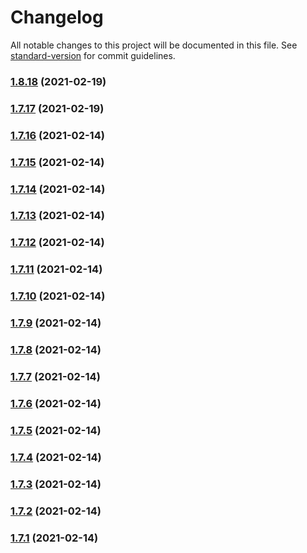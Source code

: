 # Changelog

All notable changes to this project will be documented in this file. See [standard-version](https://github.com/conventional-changelog/standard-version) for commit guidelines.

### [1.8.18](https://github.com/yegobox/flipper-plugins/compare/v1.7.17...v1.8.18) (2021-02-19)

### [1.7.17](https://github.com/yegobox/flipper-plugins/compare/v1.0.0...v1.7.17) (2021-02-19)

### [1.7.16](https://github.com/yegobox/flipper-plugins/compare/v1.6.4...v1.7.16) (2021-02-14)

### [1.7.15](https://github.com/yegobox/flipper-plugins/compare/v1.6.3...v1.7.15) (2021-02-14)

### [1.7.14](https://github.com/yegobox/flipper-plugins/compare/v1.6.2...v1.7.14) (2021-02-14)

### [1.7.13](https://github.com/yegobox/flipper-plugins/compare/v1.2.2...v1.7.13) (2021-02-14)

### [1.7.12](https://github.com/yegobox/flipper-plugins/compare/v1.9.8...v1.7.12) (2021-02-14)

### [1.7.11](https://github.com/yegobox/flipper-plugins/compare/v1.9.7...v1.7.11) (2021-02-14)

### [1.7.10](https://github.com/yegobox/flipper-plugins/compare/v1.7.9...v1.7.10) (2021-02-14)

### [1.7.9](https://github.com/yegobox/flipper-plugins/compare/v1.7.8...v1.7.9) (2021-02-14)

### [1.7.8](https://github.com/yegobox/flipper-plugins/compare/v1.9.6...v1.7.8) (2021-02-14)

### [1.7.7](https://github.com/yegobox/flipper-plugins/compare/v1.7.6...v1.7.7) (2021-02-14)

### [1.7.6](https://github.com/yegobox/flipper-plugins/compare/v1.7.5...v1.7.6) (2021-02-14)

### [1.7.5](https://github.com/yegobox/flipper-plugins/compare/v1.6.1...v1.7.5) (2021-02-14)

### [1.7.4](https://github.com/yegobox/flipper-plugins/compare/v1.7.3...v1.7.4) (2021-02-14)

### [1.7.3](https://github.com/yegobox/flipper-plugins/compare/v1.7.2...v1.7.3) (2021-02-14)

### [1.7.2](https://github.com/yegobox/flipper-plugins/compare/v1.7.1...v1.7.2) (2021-02-14)

### [1.7.1](https://github.com/yegobox/flipper-plugins/compare/v1.0.0...v1.7.1) (2021-02-14)

